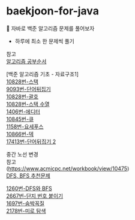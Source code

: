 # baekjoon-for-java
👊 자바로 백준 알고리즘 문제를 풀어보자

- 하루에 최소 한 문제씩 풀기

참고<br/>
[알고리즘 공부순서](https://patiencelee.tistory.com/1072#4.%20%EB%B0%B1%EC%A4%80_%EC%95%8C%EA%B3%A0%EB%A6%AC%EC%A6%98%20%EA%B8%B0%EC%B4%88%201%2F2-1)

[백준 알고리즘 기초 - 자료구조1] <br/>
[10828번-스택](https://github.com/MinCodeHub/baekjoon-for-java/tree/main/Part1_Stack/Stack) <br/>
[9093번-단어뒤집기](https://github.com/MinCodeHub/baekjoon-for-java/tree/main/Part1_Stack/Flip-words) <br/>
[10828번-괄호](https://github.com/MinCodeHub/baekjoon-for-java/tree/main/Part1_Stack/bracket) <br/>
[10828번-스택 수열](https://github.com/MinCodeHub/baekjoon-for-java/tree/main/Part1_Stack/stackSequence) <br/>
[1406번-에디터](https://github.com/MinCodeHub/baekjoon-for-java/tree/main/Part1_Stack/Editor) <br/>
[10845번-큐](https://github.com/MinCodeHub/baekjoon-for-java/tree/main/Part_2_Queue/Queue)<br/>
[1158번-요세푸스](https://github.com/MinCodeHub/baekjoon-for-java/tree/main/Part_2_Queue/Yosepuseu)<br/>
[10866번-덱](https://github.com/MinCodeHub/baekjoon-for-java/tree/main/Part_3_Deque/Deque)<br/>
[17413번-단어뒤집기 2](https://github.com/MinCodeHub/baekjoon-for-java/tree/main/Part1_Stack/Reverse_word)<br/>

중간 노선 변경<br/>
참고<br/>
(https://www.acmicpc.net/workbook/view/10475)<br/>
[DFS, BFS 추천문제](https://www.acmicpc.net/workbook/view/1833)

[1260번-DFS와 BFS](https://github.com/MinCodeHub/baekjoon-for-java/tree/main/Part_4_DFS_BFS/DFS_and_BFS)<br/>
[2667번-단지 번호 붙이기](https://github.com/MinCodeHub/baekjoon-for-java/tree/main/Part_4_DFS_BFS/Danji)<br/>
[1697번-숨박꼭질](https://github.com/MinCodeHub/baekjoon-for-java/tree/main/Part_4_DFS_BFS/sumbakkogjil)<br/>
[2178번-미로 탐색](https://github.com/MinCodeHub/baekjoon-for-java/tree/main/Part_4_DFS_BFS/Miro)<br/>
